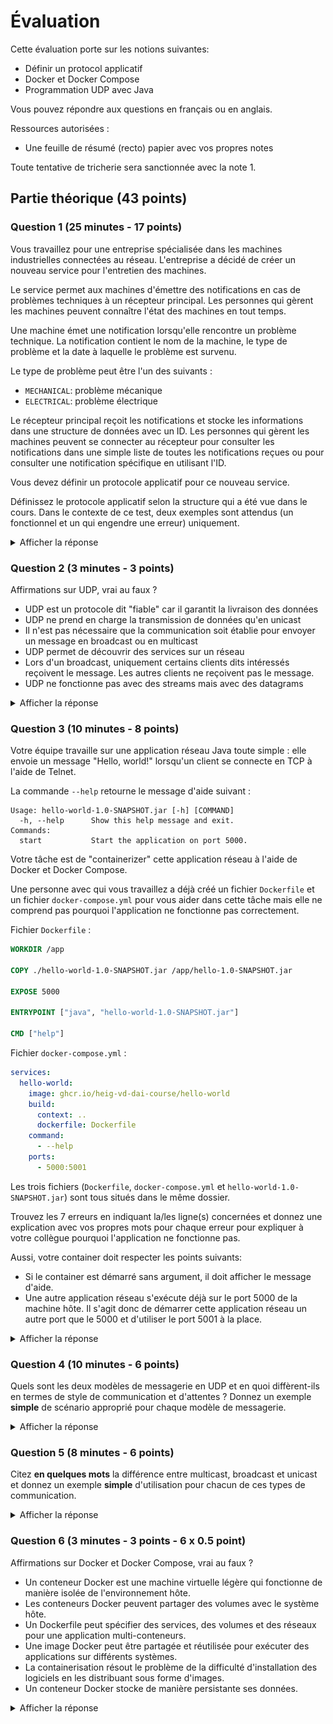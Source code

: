 # Évaluation

Cette évaluation porte sur les notions suivantes:

- Définir un protocol applicatif
- Docker et Docker Compose
- Programmation UDP avec Java

Vous pouvez répondre aux questions en français ou en anglais.

Ressources autorisées :

- Une feuille de résumé (recto) papier avec vos propres notes

Toute tentative de tricherie sera sanctionnée avec la note 1.

## Partie théorique (43 points)

### Question 1 (25 minutes - 17 points)

Vous travaillez pour une entreprise spécialisée dans les machines industrielles
connectées au réseau. L'entreprise a décidé de créer un nouveau service pour
l'entretien des machines.

Le service permet aux machines d'émettre des notifications en cas de problèmes
techniques à un récepteur principal. Les personnes qui gèrent les machines
peuvent connaître l'état des machines en tout temps.

Une machine émet une notification lorsqu'elle rencontre un problème technique.
La notification contient le nom de la machine, le type de problème et la date à
laquelle le problème est survenu.

Le type de problème peut être l'un des suivants :

- `MECHANICAL`: problème mécanique
- `ELECTRICAL`: problème électrique

Le récepteur principal reçoit les notifications et stocke les informations dans
une structure de données avec un ID. Les personnes qui gèrent les machines
peuvent se connecter au récepteur pour consulter les notifications dans une
simple liste de toutes les notifications reçues ou pour consulter une
notification spécifique en utilisant l'ID.

Vous devez définir un protocole applicatif pour ce nouveau service.

Définissez le protocole applicatif selon la structure qui a été vue dans le
cours. Dans le contexte de ce test, deux exemples sont attendus (un fonctionnel
et un qui engendre une erreur) uniquement.

<details>
<summary>Afficher la réponse</summary>

# Protocole Mechanotify

## Section 1 - Aperçu (1 point)

Le protocole Mechanotify est un protocole applicatif qui permet à une machine
industrielle de notifier ses dysfonctionnements techniques envers un récepteur
principal. Les personnes qui gèrent les machines peuvent également récupérer
l'état des machines en tout temps.

## Section 2 - Protocole de transport (5 points)

Le récepteur s'exécute sur l'adresse multicast 239.0.0.1 sur le port 6343 et
utilise le protocole UDP pour recevoir les notifications. Il s'exécute aussi sur
le port 6344 pour recevoir les requêtes des personnes qui gèrent les machines en
unicast en utilisant le protocole de transport UDP (1 point pour la mention
du/des protocole(s), 1 point pour la mention du/des port(s)).

UDP est adapté car il permet de recevoir des messages sans connexion préalable
et si un message est perdu, une nouvelle notification future sera envoyée à
nouveau (0.5 point pour la justification du/des protocole(s)).

La connexion initiale doit se faire par le client lors de l'unicast (0.5 point).

Une fois la connexion établie, le client peut envoyer une commande au serveur.

Si la commande est valide, le serveur exécute la commande et envoie une réponse
au client. Si la commande n'est pas valide, le serveur envoie un message
d'erreur au client (1 point pour la gestion des commandes valides/invalides).

Le client peut décider de couper la connexion à tout moment. Ceci engendre la
fermeture de la connexion côté serveur de façon automatique (1 point pour la
gestion de la fermeture de la connexion).

## Section 3 - Messages (9 points)

Les messages envoyés par les machines et les personnes qui gèrent les machines
sont des messages textes (0.5 point) encodés en UTF-8 (0.5 point).

### Messages émis par les machines

Les messages émis par les machines sont sous la forme suivante :

#### Notifier un problème technique

##### Message (1 point)

```text
EMIT_NOTIFICATION machine_name issue_type issue_date
```

- `machine_name`: le nom de la machine
- `issue_type`: le type de problème technique
  - `MECHANICAL`: problème mécanique
  - `ELECTRICAL`: problème électrique
- `issue_date`: la date à laquelle le problème est survenu

##### Réponse (1 points)

- Il n'y a pas de réponse comme il s'agit d'une notification via multicast.

### Messages émis par les personnes qui gèrent les machines

Les messages émis par les personnes qui gèrent les machines sont sous la forme
suivante :

#### Visualiser les notifications

##### Message (1 point)

```text
VIEW_NOTIFICATIONS
```

##### Réponse (1 points)

- `NOTIFICATIONS <notification_id_1> <notification_id_2> <notification_id_3> ...`:
  la liste des notifications par leur ID. Les notifications sont séparées par
  des espaces.
- `ERROR <code>`: une erreur est survenue lors de la visualisation des
  notifications. Le code d'erreur est un entier entre 1 et 1 inclus. Les codes
  d'erreur sont les suivants :
  - 1: aucune notification n'a été reçue

### Visualiser une notification

#### Message (1 point)

```text
VIEW_NOTIFICATION notification_id
```

- `notification_id`: l'ID de la notification à visualiser

#### Réponse (1 points)

- `NOTIFICATION <notification_id> <machine_name> <issue_type> <issue_date>`: les
  les informations du produit
- `ERROR <code>`: une erreur est survenue lors de la visualisation du produit.
  Le code d'erreur est un entier entre 1 et 1 inclus. Les codes d'erreur sont
  les suivants :
  - 1: la notification demandée n'existe pas

### Commande invalide

#### Message (1 point)

```text
INVALID_COMMAND
```

#### Réponse (1 point)

- `INVALID_COMMAND`: la commande est invalide

### Section 4 - Exemples (2 points)

Voici des diagrammes PlantUML pour illustrer les exemples de messages.

#### Émettre une notification

![example-1](./images/question_1_example_1.png)

#### Visualiser les notifications

![example-2](./images/question_1_example_2.png)

#### Visualiser une notification

![example-3](./images/question_1_example_3.png)

#### Commande invalide

![example-5](./images/question_1_example_5.png)

Voici des diagrammes PlantUML pour illustrer les exemples de messages lorsque
des erreurs surviennent.

#### Visualiser les notifications

![example-error-1](./images/question_1_example_error_1.png)

#### Visualiser une notification

![example-error-2](./images/question_1_example_error_2.png)

</details>

### Question 2 (3 minutes - 3 points)

Affirmations sur UDP, vrai au faux ?

- UDP est un protocole dit "fiable" car il garantit la livraison des données
- UDP ne prend en charge la transmission de données qu'en unicast
- Il n'est pas nécessaire que la communication soit établie pour envoyer un
  message en broadcast ou en multicast
- UDP permet de découvrir des services sur un réseau
- Lors d'un broadcast, uniquement certains clients dits intéressés reçoivent le
  message. Les autres clients ne reçoivent pas le message.
- UDP ne fonctionne pas avec des streams mais avec des datagrams

<details>
<summary>Afficher la réponse</summary>

- Faux
- Faux
- Vrai
- Vrai
- Faux
- Vrai

</details>

### Question 3 (10 minutes - 8 points)

Votre équipe travaille sur une application réseau Java toute simple : elle
envoie un message "Hello, world!" lorsqu'un client se connecte en TCP à l'aide
de Telnet.

La commande `--help` retourne le message d'aide suivant :

```text
Usage: hello-world-1.0-SNAPSHOT.jar [-h] [COMMAND]
  -h, --help      Show this help message and exit.
Commands:
  start           Start the application on port 5000.
```

Votre tâche est de "containerizer" cette application réseau à l'aide de Docker
et Docker Compose.

Une personne avec qui vous travaillez a déjà créé un fichier `Dockerfile` et un
fichier `docker-compose.yml` pour vous aider dans cette tâche mais elle ne
comprend pas pourquoi l'application ne fonctionne pas correctement.

Fichier `Dockerfile` :

```dockerfile
WORKDIR /app

COPY ./hello-world-1.0-SNAPSHOT.jar /app/hello-1.0-SNAPSHOT.jar

EXPOSE 5000

ENTRYPOINT ["java", "hello-world-1.0-SNAPSHOT.jar"]

CMD ["help"]
```

Fichier `docker-compose.yml` :

```yaml
services:
  hello-world:
    image: ghcr.io/heig-vd-dai-course/hello-world
    build:
      context: ..
      dockerfile: Dockerfile
    command:
      - --help
    ports:
      - 5000:5001
```

Les trois fichiers (`Dockerfile`, `docker-compose.yml` et
`hello-world-1.0-SNAPSHOT.jar`) sont tous situés dans le même dossier.

Trouvez les 7 erreurs en indiquant la/les ligne(s) concernées et donnez une
explication avec vos propres mots pour chaque erreur pour expliquer à votre
collègue pourquoi l'application ne fonctionne pas.

Aussi, votre container doit respecter les points suivants:

- Si le container est démarré sans argument, il doit afficher le message d'aide.
- Une autre application réseau s'exécute déjà sur le port 5000 de la machine
  hôte. Il s'agit donc de démarrer cette application réseau un autre port que le
  5000 et d'utiliser le port 5001 à la place.

<details>
<summary>Afficher la réponse</summary>

Fichier `Dockerfile` :

```dockerfile
# Aucune image de base n'était spécifiée (1 point)
FROM eclipse-temurin:17

WORKDIR /app

# Le fichier était copié avec un nom différent (1 point)
COPY hello-world-1.0-SNAPSHOT.jar /app/hello-world-1.0-SNAPSHOT.jar

# L'application s'exécute sur le port 5000 - cette valeur n'est ici qu'à titre
# informatif/à des fins de documentation et la changer ne change pas le port sur
# lequel l'application s'exécute. Il ne faut donc pas changer cette valeur (1 point bonus si non changé)
EXPOSE 5000

# Il manquait le flag -jar (1 point)
ENTRYPOINT ["java", "-jar", "hello-world-1.0-SNAPSHOT.jar"]

# La commande `help` n'existe pas, il s'agit bien de passer l'argument `--help` (1 point)
CMD ["--help"]
```

Fichier `docker-compose.yml` :

```yaml
services:
  hello-world:
    image: ghcr.io/heig-vd-dai-course/hello-world
    build:
      # Le context doit spécifier le dossier dans lequel se trouve le Dockerfile (1 point)
      context: .
      dockerfile: Dockerfile
    command:
      # La commande pour démarrer l'application est `start` (1 point)
      - start
    ports:
      # Le port 5001 de la machine hôte doit être mappé sur le port 5000 du conteneur (1 point)
      - 5001:5000
```

</details>

### Question 4 (10 minutes - 6 points)

Quels sont les deux modèles de messagerie en UDP et en quoi diffèrent-ils en
termes de style de communication et d'attentes ? Donnez un exemple **simple** de
scénario approprié pour chaque modèle de messagerie.

<details>
<summary>Afficher la réponse</summary>

- Fire and forget (1 point) : Le modèle Fire and forget est le modèle de
  messagerie le plus simple. Il s'agit d'une communication à sens unique. Cela
  signifie qu'un datagramme est envoyé d'un hôte à un autre hôte sans attendre
  de réponse. (1 point)

- Request-response (1 point) : Le modèle request-response est une communication
  bidirectionnelle. Cela signifie qu'un datagramme est envoyé d'un hôte à un
  autre hôte et que le destinataire envoie une réponse à l'expéditeur. (1 point)

Exemples :

- Fire and forget: un émetteur (capteur) envoie un message à un récepteur
  (station météorologique) (1 point)
- Request and response: un client se connecte à une station météorologique pour
  obtenir la température actuelle (1 point)

</details>

### Question 5 (8 minutes - 6 points)

Citez **en quelques mots** la différence entre multicast, broadcast et unicast
et donnez un exemple **simple** d'utilisation pour chacun de ces types de
communication.

<details>
<summary>Afficher la réponse</summary>

- Unicast: communication entre deux machines (1 point)
- Multicast: communication entre un groupe de machines (1 point)
- Broadcast: communication entre toutes les machines d'un réseau (1 point)

Exemples:

- Unicast: un client qui se connecte à un serveur (1 point)
- Multicast: un serveur qui envoie un message à un sous-ensemble de clients
  (groupe WhatsApp) (1 point)
- Broadcast: un serveur qui envoie un message à tous les clients (Recherche de
  serveur DHCP) (1 point)

</details>

### Question 6 (3 minutes - 3 points - 6 x 0.5 point)

Affirmations sur Docker et Docker Compose, vrai au faux ?

- Un conteneur Docker est une machine virtuelle légère qui fonctionne de manière
  isolée de l'environnement hôte.
- Les conteneurs Docker peuvent partager des volumes avec le système hôte.
- Un Dockerfile peut spécifier des services, des volumes et des réseaux pour une
  application multi-conteneurs.
- Une image Docker peut être partagée et réutilisée pour exécuter des
  applications sur différents systèmes.
- La containerisation résout le problème de la difficulté d'installation des
  logiciels en les distribuant sous forme d'images.
- Un conteneur Docker stocke de manière persistante ses données.

<details>
<summary>Afficher la réponse</summary>

- Cette question étant trop ambiguë, elle est annulée. Tous les points sont
  attribués.
- Vrai
- Faux
- Vrai
- Vrai
- Faux

</details>
